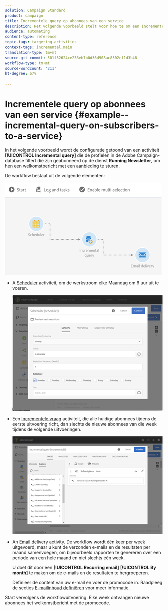 ```yaml
---
solution: Campaign Standard
product: campaign
title: Incrementele query op abonnees van een service
description: Het volgende voorbeeld stelt voor hoe te om een Incrementele vraagactiviteit te vormen om abonnees aan de dienst te filtreren.
audience: automating
content-type: reference
topic-tags: targeting-activities
context-tags: incremental,main
translation-type: tm+mt
source-git-commit: 501f52624ce253eb7b0d36d908ac8502cf1d3b48
workflow-type: tm+mt
source-wordcount: '211'
ht-degree: 67%

---
```



# Incrementele query op abonnees van een service {#example--incremental-query-on-subscribers-to-a-service}

In het volgende voorbeeld wordt de configuratie getoond van een activiteit **[!UICONTROL Incremental query]** die de profielen in de Adobe Campaign-database filtert die zijn geabonneerd op de dienst **Running Newsletter**, om hen een welkomstbericht met een aanbieding te sturen.

De workflow bestaat uit de volgende elementen:

![](assets/incremental_query_example1.png)

* A [Scheduler](../../automating/using/scheduler.md) activiteit, om de werkstroom elke Maandag om 6 uur uit te voeren.

   ![](assets/incremental_query_example2.png)

* Een [Incrementele vraag](../../automating/using/incremental-query.md) activiteit, die alle huidige abonnees tijdens de eerste uitvoering richt, dan slechts de nieuwe abonnees van die week tijdens de volgende uitvoeringen.

   ![](assets/incremental_query_example3.png)

* An [Email delivery](../../automating/using/email-delivery.md) activity. De workflow wordt één keer per week uitgevoerd, maar u kunt de verzonden e-mails en de resultaten per maand samenvoegen, om bijvoorbeeld rapporten te genereren over een periode van een hele maand en niet slechts één week.

   U doet dit door een **[!UICONTROL Recurring email]** **[!UICONTROL By month]** te maken om de e-mails en de resultaten te hergroeperen.

   Definieer de content van uw e-mail en voer de promocode in. Raadpleeg de secties [E-mailinhoud definiëren](../../designing/using/personalization.md) voor meer informatie.

Start vervolgens de workflowuitvoering. Elke week ontvangen nieuwe abonnees het welkomstbericht met de promocode.
